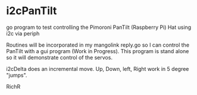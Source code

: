 # i2cPanTilt
go program to test controlling the Pimoroni PanTilt (Raspberry Pi) Hat using i2c via periph

Routines will be incorporated in my mangolink reply.go so I can control the PanTilt with a gui program (Work in Progress).
This program is stand alone so it will demonstrate control of the servos.

i2cDelta does an incremental move. Up, Down, left, Right work in 5 degree "jumps".

RichR
